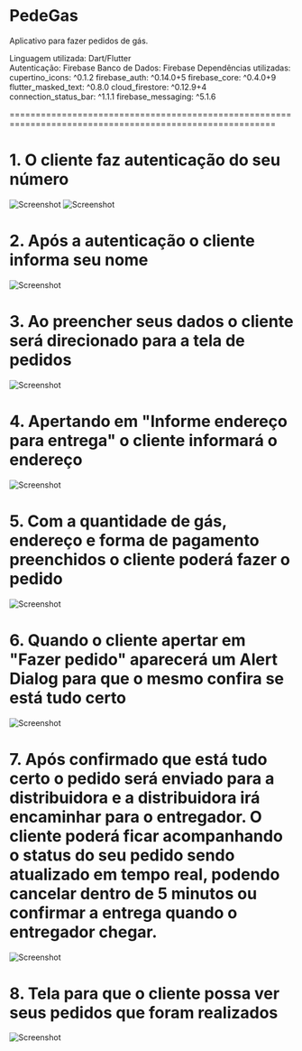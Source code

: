 # PedeGas
Aplicativo para fazer pedidos de gás.

Linguagem utilizada: Dart/Flutter <br>
Autenticação: Firebase
Banco de Dados: Firebase
Dependências utilizadas:
  cupertino_icons: ^0.1.2
  firebase_auth: ^0.14.0+5
  firebase_core: ^0.4.0+9
  flutter_masked_text: ^0.8.0
  cloud_firestore: ^0.12.9+4
  connection_status_bar: ^1.1.1
  firebase_messaging: ^5.1.6
  
=========================================================================================================

# 1. O cliente faz autenticação do seu número
![Screenshot](1.jpg)
![Screenshot](2.jpg)

# 2. Após a autenticação o cliente informa seu nome
![Screenshot](3.jpg)

# 3. Ao preencher seus dados o cliente será direcionado para a tela de pedidos
![Screenshot](4.jpg)

# 4. Apertando em "Informe endereço para entrega" o cliente informará o endereço
![Screenshot](5.jpg)

# 5. Com a quantidade de gás, endereço e forma de pagamento preenchidos o cliente poderá fazer o pedido
![Screenshot](6.jpg)

# 6. Quando o cliente apertar em "Fazer pedido" aparecerá um Alert Dialog para que o mesmo confira se está tudo certo
![Screenshot](7.jpg)

# 7. Após confirmado que está tudo certo o pedido será enviado para a distribuidora e a distribuidora irá encaminhar para o entregador. O cliente poderá ficar  acompanhando o status do seu pedido sendo atualizado em tempo real, podendo cancelar dentro de 5 minutos ou confirmar a entrega quando o entregador chegar.
![Screenshot](8.jpg)

# 8. Tela para que o cliente possa ver seus pedidos que foram realizados
![Screenshot](9.jpg)
